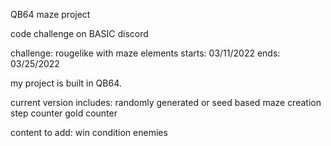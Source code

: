QB64 maze project

code challenge on BASIC discord

challenge: rougelike with maze elements starts: 03/11/2022 ends: 03/25/2022

my project is built in QB64.

current version includes: randomly generated or seed based maze creation step counter gold counter

content to add: win condition enemies
